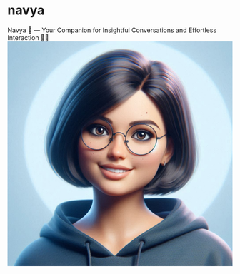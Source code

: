 # navya
Navya 🌟 — Your Companion for Insightful Conversations and Effortless Interaction 💬✨
![Navya - Conversational AI](imgs/navya_avatar.png)